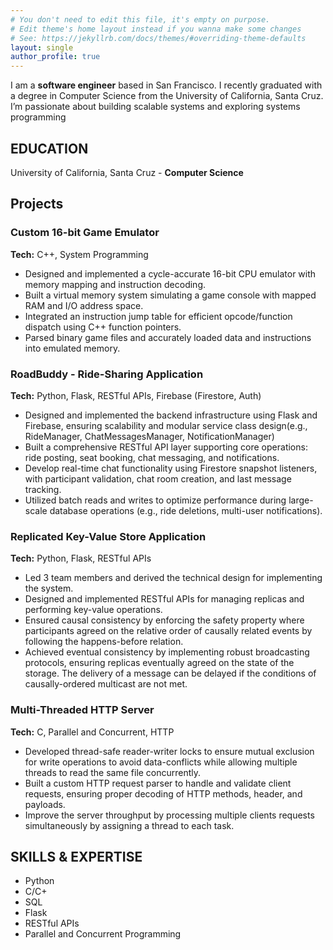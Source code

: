 ```yaml
---
# You don't need to edit this file, it's empty on purpose.
# Edit theme's home layout instead if you wanna make some changes
# See: https://jekyllrb.com/docs/themes/#overriding-theme-defaults
layout: single
author_profile: true
---
```


I am a **software engineer** based in San Francisco. I recently graduated with a degree 
in Computer Science from the University of California, Santa Cruz. I’m passionate 
about building scalable systems and exploring systems programming

## EDUCATION
University of California, Santa Cruz - **Computer Science**

## Projects
### Custom 16-bit Game Emulator
**Tech:** C++, System Programming
- Designed and implemented a cycle-accurate 16-bit CPU emulator with memory mapping and instruction decoding.
- Built a virtual memory system simulating a game console with mapped RAM and I/O address space.
- Integrated an instruction jump table for efficient opcode/function dispatch using C++ function pointers.
- Parsed binary game files and accurately loaded data and instructions into emulated memory.

### RoadBuddy - Ride-Sharing Application
**Tech:** Python, Flask, RESTful APIs, Firebase (Firestore, Auth)
- Designed and implemented the backend infrastructure using Flask and Firebase, ensuring scalability and modular service class design(e.g., RideManager, ChatMessagesManager, NotificationManager)
- Built a comprehensive RESTful API layer supporting core operations: ride posting, seat booking, chat messaging, and notifications.
- Develop real-time chat functionality using Firestore snapshot listeners, with participant validation, chat room creation, and last message tracking.
- Utilized batch reads and writes to optimize performance during large-scale database operations (e.g., ride deletions, multi-user notifications).

### Replicated Key-Value Store Application
**Tech:** Python, Flask, RESTful APIs
- Led 3 team members and derived the technical design for implementing the system.
- Designed and implemented RESTful APIs for managing replicas and performing key-value operations.
- Ensured causal consistency by enforcing the safety property where participants agreed on the relative order of causally related events by following the happens-before relation.
- Achieved eventual consistency by implementing robust broadcasting protocols, ensuring replicas eventually agreed on the state of the storage. The delivery of a message can be delayed if the conditions of causally-ordered multicast are not met.

### Multi-Threaded HTTP Server
**Tech:** C, Parallel and Concurrent, HTTP
- Developed thread-safe reader-writer locks to ensure mutual exclusion for write operations to avoid data-conflicts while allowing multiple threads to read the same file concurrently.
- Built a custom HTTP request parser to handle and validate client requests, ensuring proper decoding of HTTP methods, header, and payloads.
- Improve the server throughput by processing multiple clients requests simultaneously by assigning a thread to each task.

## SKILLS & EXPERTISE
- Python
- C/C+
- SQL
- Flask
- RESTful APIs
- Parallel and Concurrent Programming
